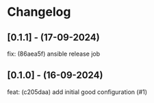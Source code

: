 # Changelog

## [0.1.1] - (17-09-2024)
fix: (86aea5f) ansible release job

## [0.1.0] - (16-09-2024)
feat: (c205daa) add initial good configuration (#1)
